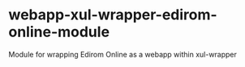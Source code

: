 # webapp-xul-wrapper-edirom-online-module
Module for wrapping Edirom Online as a webapp within xul-wrapper


